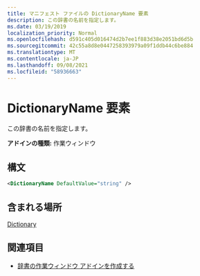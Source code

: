 ```yaml
---
title: マニフェスト ファイルの DictionaryName 要素
description: この辞書の名前を指定します。
ms.date: 03/19/2019
localization_priority: Normal
ms.openlocfilehash: d591c405d016474d2b7ee1f883d38e2051bd6d5b
ms.sourcegitcommit: 42c55a8d8e0447258393979a09f1ddb44c6be884
ms.translationtype: MT
ms.contentlocale: ja-JP
ms.lasthandoff: 09/08/2021
ms.locfileid: "58936663"
---
```

# <a name="dictionaryname-element"></a>DictionaryName 要素

この辞書の名前を指定します。

**アドインの種類:** 作業ウィンドウ

## <a name="syntax"></a>構文

```XML
<DictionaryName DefaultValue="string" />
```

## <a name="contained-in"></a>含まれる場所

[Dictionary](dictionary.md)

## <a name="see-also"></a>関連項目

- [辞書の作業ウィンドウ アドインを作成する](../../word/dictionary-task-pane-add-ins.md)
